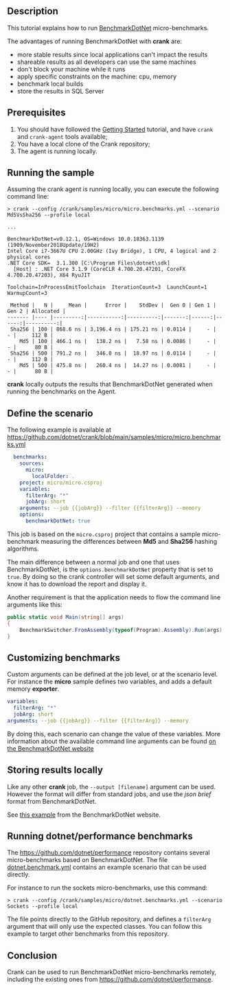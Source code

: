 ## Description

This tutorial explains how to run [BenchmarkDotNet](https://benchmarkdotnet.org/) micro-benchmarks.

The advantages of running BenchmarkDotNet with **crank** are:

- more stable results since local applications can't impact the results
- shareable results as all developers can use the same machines
- don't block your machine while it runs
- apply specific constraints on the machine: cpu, memory
- benchmark local builds
- store the results in SQL Server

## Prerequisites

1. You should have followed the [Getting Started](getting_started.md) tutorial, and have `crank` and `crank-agent` tools available;
2. You have a local clone of the Crank repository;
3. The agent is running locally.

## Running the sample

Assuming the crank agent is running locally, you can execute the following command line:

```
> crank --config /crank/samples/micro/micro.benchmarks.yml --scenario Md5VsSha256 --profile local

...

BenchmarkDotNet=v0.12.1, OS=Windows 10.0.18363.1139 (1909/November2018Update/19H2)
Intel Core i7-3667U CPU 2.00GHz (Ivy Bridge), 1 CPU, 4 logical and 2 physical cores
.NET Core SDK=  3.1.300 [C:\Program Files\dotnet\sdk]
  [Host] : .NET Core 3.1.9 (CoreCLR 4.700.20.47201, CoreFX 4.700.20.47203), X64 RyuJIT

Toolchain=InProcessEmitToolchain  IterationCount=3  LaunchCount=1
WarmupCount=3

 Method |   N |     Mean |      Error |    StdDev |  Gen 0 | Gen 1 | Gen 2 | Allocated |
------- |---- |---------:|-----------:|----------:|-------:|------:|------:|----------:|
 Sha256 | 100 | 868.6 ns | 3,196.4 ns | 175.21 ns | 0.0114 |     - |     - |     112 B |
    Md5 | 100 | 466.1 ns |   138.2 ns |   7.58 ns | 0.0086 |     - |     - |      80 B |
 Sha256 | 500 | 791.2 ns |   346.0 ns |  18.97 ns | 0.0114 |     - |     - |     112 B |
    Md5 | 500 | 475.8 ns |   260.4 ns |  14.27 ns | 0.0081 |     - |     - |      80 B |
```

**crank** locally outputs the results that BenchmarkDotNet generated when running the benchmarks on the Agent. 

## Define the scenario

The following example is available at https://github.com/dotnet/crank/blob/main/samples/micro/micro.benchmarks.yml

```yml
  benchmarks:
    sources:
      micro:
        localFolder: .
    project: micro/micro.csproj
    variables:
      filterArg: "*"
      jobArg: short
    arguments: --job {{jobArg}} --filter {{filterArg}} --memory
    options:
      benchmarkDotNet: true
```

This job is based on the `micro.csproj` project that contains a sample micro-benchmark measuring the differences between **Md5** and **Sha256** hashing algorithms.

The main difference between a normal job and one that uses BenchmarkDotNet, is the `options.benchmarkDotNet` property that is set to `true`. By doing so the crank controller will set some default arguments, and know it has to download the report and display it.

Another requirement is that the application needs to flow the command line arguments like this:

```c#
public static void Main(string[] args)
{
    BenchmarkSwitcher.FromAssembly(typeof(Program).Assembly).Run(args);
}
```

## Customizing benchmarks

Custom arguments can be defined at the job level, or at the scenario level. For instance the **micro** sample defines two variables, and adds a default memory **exporter**.

```yml
variables:
  filterArg: "*"
  jobArg: short
arguments: --job {{jobArg}} --filter {{filterArg}} --memory
```

By doing this, each scenario can change the value of these variables.
More information about the available command line arguments can be found [on the BenchmarkDotNet website](https://benchmarkdotnet.org/articles/guides/console-args.html)

## Storing results locally

Like any other **crank** job, the `--output [filename]` argument can be used. However the format will differ from standard jobs, and use the *json brief* format from BenchmarkDotNet.

See [this example](https://benchmarkdotnet.org/articles/samples/IntroExportJson.html#output) from the BenchmarkDotNet website.

## Running dotnet/performance benchmarks

The https://github.com/dotnet/performance repository contains several micro-benchmarks based on BenchmarkDotNet. The file [dotnet.benchmark.yml](https://github.com/dotnet/crank/blob/main/samples/micro/dotnet.benchmarks.yml) contains an example scenario that can be used directly.

For instance to run the sockets micro-benchmarks, use this command:

```
> crank --config /crank/samples/micro/dotnet.benchmarks.yml --scenario Sockets --profile local
```

The file points directly to the GitHub repository, and defines a `filterArg` argument that will only use the expected classes. You can follow this example to target other benchmarks from this repository.

## Conclusion

Crank can be used to run BenchmarkDotNet micro-benchmarks remotely, including the existing ones from https://github.com/dotnet/performance.
